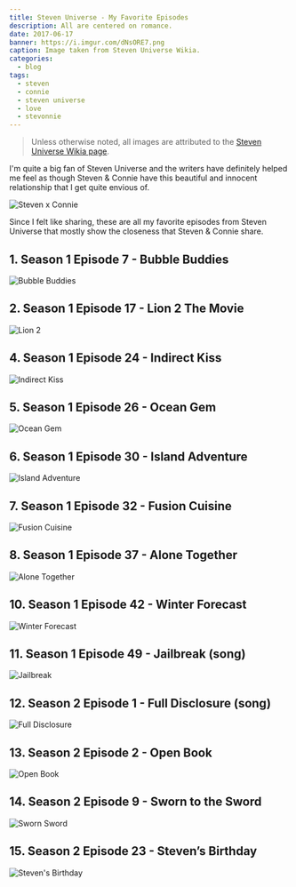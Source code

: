 ```yaml
---
title: Steven Universe - My Favorite Episodes
description: All are centered on romance.
date: 2017-06-17
banner: https://i.imgur.com/dNsORE7.png
caption: Image taken from Steven Universe Wikia.
categories:
  - blog
tags:
  - steven
  - connie
  - steven universe
  - love
  - stevonnie
---
```


> Unless otherwise noted, all images are attributed to the [Steven Universe Wikia page](https://steven-universe.wikia.com/wiki/Steven_Universe_Wiki).

I'm quite a big fan of Steven Universe and the writers have definitely helped me feel as though Steven & Connie have this beautiful and innocent relationship that I get quite envious of.

![Steven x Connie](https://i.imgur.com/vCME9p7.gif)

Since I felt like sharing, these are all my favorite episodes from Steven
Universe that mostly show the closeness that Steven & Connie share.

## 1. Season 1 Episode 7 - Bubble Buddies

![Bubble Buddies](https://i.imgur.com/HSEU2Hj.png)

## 2. Season 1 Episode 17 - Lion 2 The Movie

![Lion 2](https://i.imgur.com/gDstJC5.png)

## 4. Season 1 Episode 24 - Indirect Kiss

![Indirect Kiss](https://vignette.wikia.nocookie.net/steven-universe/images/1/16/An_Indirect_Kiss_198.png)

## 5. Season 1 Episode 26 - Ocean Gem

![Ocean Gem](https://1.bp.blogspot.com/-vP4DH9cbjYM/V2PP7HjGKnI/AAAAAAAACPM/YhFqmSl_YWwM8Wh2DATmZLle6Dxxm2ngQCLcB/s1600/Screen%2BShot%2B2016-06-16%2Bat%2B9.42.06%2BPM.png)

## 6. Season 1 Episode 30 - Island Adventure

![Island Adventure](https://i.ytimg.com/vi/TYrSPoVVvKY/maxresdefault.jpg)

## 7. Season 1 Episode 32 - Fusion Cuisine

![Fusion Cuisine](https://vignette.wikia.nocookie.net/steven-universe/images/6/6b/Connieandsteven.jpg)

## 8. Season 1 Episode 37 - Alone Together

![Alone Together](https://i.ytimg.com/vi/RnECAVsiIvw/maxresdefault.jpg)

## 10. Season 1 Episode 42 - Winter Forecast

![Winter Forecast](https://media.giphy.com/media/1062ofxoHwLO2k/giphy.gif)

## 11. Season 1 Episode 49 - Jailbreak (song)

![Jailbreak](http://38.media.tumblr.com/6b5dae401f44e55051100a4714380d75/tumblr_nl4efdy0JW1u1e188o1_500.gif)

## 12. Season 2 Episode 1 - Full Disclosure (song)

![Full Disclosure](https://vignette.wikia.nocookie.net/steven-universe/images/c/c9/Full_Disclosure_138.png)

## 13. Season 2 Episode 2 - Open Book

![Open Book](https://i.kinja-img.com/gawker-media/image/upload/s---21vQcVD--/c_scale,fl_progressive,q_80,w_800/t30dry6asvap5s0rkbrf.jpg)

## 14. Season 2 Episode 9 - Sworn to the Sword

![Sworn Sword](https://i.pinimg.com/originals/9a/d7/99/9ad799944cd35ec3324f26fab16694ee.jpg)

## 15. Season 2 Episode 23 - Steven’s Birthday

![Steven's Birthday](https://i.pinimg.com/originals/d0/68/e1/d068e1758914dbfe8e00da70c0ff3e40.png)
